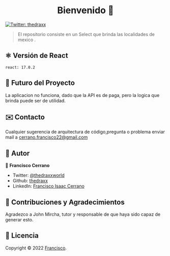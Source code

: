 <h1 align="center">Bienvenido 👋</h1>
<p>
  <a href="https://twitter.com/ThedraxxWorld" target="_blank">
    <img alt="Twitter: thedraxx" src="https://img.shields.io/twitter/follow/ThedraxxWorld.svg?style=social" />
  </a>
</p>

> El repositorio consiste en un Select que brinda las localidades de mexico .</br>

## ⚛️ Versión de React

```
react: 17.0.2
```

## 🔮 Futuro del Proyecto

La aplicacion no funciona, dado que la API es de paga, pero la logica que brinda puede ser de utilidad.

## ✉️ Contacto

Cualquier sugerencia de arquitectura de código,pregunta o problema enviar mail a cerrano.francisco22@gmail.com

## 🤔 Autor

👤 **Francisco Cerrano**

- Twitter: [@thedraxxworld](https://twitter.com/ThedraxxWorld)
- Github: [thedraxx](https://github.com/thedraxx)
- LinkedIn: [Francisco Isaac Cerrano](https://www.linkedin.com/in/cerranofrancisco/)

## 🤝 Contribuciones y Agradecimientos

Agradezco a John Mircha, tutor y responsable de que haya sido capaz de generar esto.

## 📝 Licencia

Copyright © 2022 [Francisco](https://github.com/thedraxx).<br />
